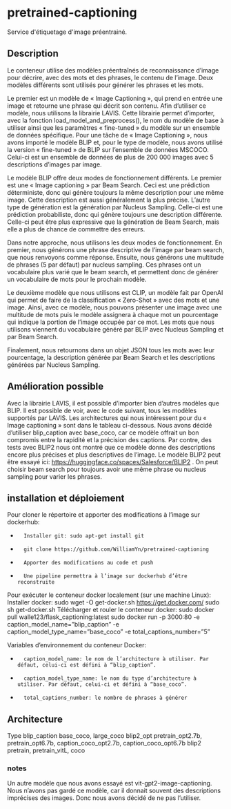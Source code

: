 # pretrained-captioning
Service d'étiquetage d'image préentrainé.  


## Description
Le conteneur utilise des modèles préentraînés de reconnaissance d’image pour décrire, avec des mots et des phrases, le contenu de l’image. Deux modèles différents sont utilisés pour générer les phrases et les mots.
 
Le premier est un modèle de « Image Captioning », qui prend en entrée une image et retourne une phrase qui décrit son contenu. Afin d’utiliser ce modèle, nous utilisons la librairie LAVIS. Cette librairie permet d’importer, avec la fonction load_model_and_preprocess(), le nom du modèle de base à utiliser ainsi que les paramètres « fine-tuned » du modèle sur un ensemble de données spécifique. Pour une tâche de « Image Captioning », nous avons importé le modèle BLIP et, pour le type de modèle, nous avons utilisé la version « fine-tuned » de BLIP sur l’ensemble de données MSCOCO. Celui-ci est un ensemble de données de plus de 200 000 images avec 5 descriptions d’images par image.
 
Le modèle BLIP offre deux modes de fonctionnement différents. Le premier est une « Image captioning » par Beam Search. Ceci est une prédiction déterministe, donc qui génère toujours la même description pour une même image. Cette description est aussi généralement la plus précise. L’autre type de génération est la génération par Nucleus Sampling. Celle-ci est une prédiction probabiliste, donc qui génère toujours une description différente. Celle-ci peut être plus expressive que la génération de Beam Search, mais elle a plus de chance de commettre des erreurs.
 
Dans notre approche, nous utilisons les deux modes de fonctionnement. En premier, nous générons une phrase descriptive de l’image par beam search, que nous renvoyons comme réponse. Ensuite, nous générons une multitude de phrases (5 par défaut) par nucleus sampling. Ces phrases ont un vocabulaire plus varié que le beam search, et permettent donc de générer un vocabulaire de mots pour le prochain modèle.
 
Le deuxième modèle que nous utilisons est CLIP, un modèle fait par OpenAI qui permet de faire de la classification « Zero-Shot » avec des mots et une image. Ainsi, avec ce modèle, nous pouvons présenter une image avec une multitude de mots puis le modèle assignera à chaque mot un pourcentage qui indique la portion de l’image occupée par ce mot. Les mots que nous utilisons viennent du vocabulaire généré par BLIP avec Nucleus Sampling et par Beam Search.
 
Finalement, nous retournons dans un objet JSON tous les mots avec leur pourcentage, la description générée par Beam Search et les descriptions générées par Nucleus Sampling.
 
## Amélioration possible
Avec la librairie LAVIS, il est possible d’importer bien d’autres modèles que BLIP. Il est possible de voir, avec le code suivant, tous les modèles supportés par LAVIS. Les architectures qui nous intéressent pour du « Image captioning » sont dans le tableau ci-dessous. Nous avons décidé d’utiliser blip_caption avec base_coco, car ce modèle offrait un bon compromis entre la rapidité et la précision des captions. Par contre, des tests avec BLIP2 nous ont montré que ce modèle donne des descriptions encore plus précises et plus descriptives de l’image. Le modèle BLIP2 peut être essayé ici: https://huggingface.co/spaces/Salesforce/BLIP2 . On peut choisir beam search pour toujours avoir une même phrase ou nucleus sampling pour varier les phrases.
 
 
## installation et déploiement
Pour cloner le répertoire et apporter des modifications à l’image sur dockerhub:
-   	Installer git: sudo apt-get install git
-   	git clone https://github.com/WilliamYn/pretrained-captioning
-   	Apporter des modifications au code et push
-   	Une pipeline permettra à l’image sur dockerhub d’être reconstruite
 
Pour exécuter le conteneur docker localement (sur une machine Linux):
Installer docker:
sudo wget -O get-docker.sh https://get.docker.com/
sudo sh get-docker.sh
Télécharger et rouler le conteneur docker:
sudo docker pull walle123/flask_captioning:latest
sudo docker run -p 3000:80 -e caption_model_name=”blip_caption” -e caption_model_type_name=”base_coco” -e total_captions_number=”5”
 
Variables d’environnement du conteneur Docker:
-   	caption_model_name: le nom de l’architecture à utiliser. Par défaut, celui-ci est défini à “blip_caption”.
-   	caption_model_type_name: le nom du type d’architecture à utiliser. Par défaut, celui-ci et défini à “base_coco”.
-   	total_captions_number: le nombre de phrases à générer
 
## Architecture
Type
blip_caption
base_coco, large_coco
blip2_opt
pretrain_opt2.7b, pretrain_opt6.7b, caption_coco_opt2.7b, caption_coco_opt6.7b
blip2
pretrain, pretrain_vitL, coco

### notes
Un autre modèle que nous avons essayé est vit-gpt2-image-captioning. Nous n’avons pas gardé ce modèle, car il donnait souvent des descriptions imprécises des images. Donc nous avons décidé de ne pas l’utiliser.
